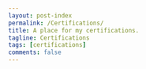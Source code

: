 ```yaml
---
layout: post-index
permalink: /Certifications/
title: A place for my certifications. 
tagline: Certifications
tags: [certifications]
comments: false
---
```



